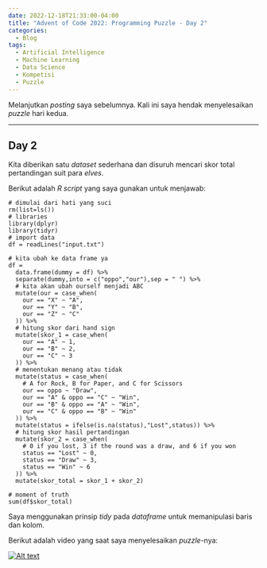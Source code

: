 ```yaml
---
date: 2022-12-18T21:33:00-04:00
title: "Advent of Code 2022: Programming Puzzle - Day 2"
categories:
  - Blog
tags:
  - Artificial Intelligence
  - Machine Learning
  - Data Science
  - Kompetisi
  - Puzzle
---
```


Melanjutkan _posting_ saya sebelumnya. Kali ini saya hendak menyelesaikan _puzzle_ hari kedua.

---

## Day 2

Kita diberikan satu _dataset_ sederhana dan disuruh mencari skor total pertandingan suit para _elves_.

Berikut adalah _R script_ yang saya gunakan untuk menjawab:

```
# dimulai dari hati yang suci
rm(list=ls())
# libraries
library(dplyr)
library(tidyr)
# import data
df = readLines("input.txt")

# kita ubah ke data frame ya
df = 
  data.frame(dummy = df) %>%
  separate(dummy,into = c("oppo","our"),sep = " ") %>%
  # kita akan ubah ourself menjadi ABC
  mutate(our = case_when(
    our == "X" ~ "A",
    our == "Y" ~ "B",
    our == "Z" ~ "C"
  )) %>%
  # hitung skor dari hand sign
  mutate(skor_1 = case_when(
    our == "A" ~ 1,
    our == "B" ~ 2,
    our == "C" ~ 3
  )) %>%
  # menentukan menang atau tidak
  mutate(status = case_when(
    # A for Rock, B for Paper, and C for Scissors
    our == oppo ~ "Draw",
    our == "A" & oppo == "C" ~ "Win",
    our == "B" & oppo == "A" ~ "Win",
    our == "C" & oppo == "B" ~ "Win"
  )) %>%
  mutate(status = ifelse(is.na(status),"Lost",status)) %>%
  # hitung skor hasil pertandingan
  mutate(skor_2 = case_when(
    # 0 if you lost, 3 if the round was a draw, and 6 if you won
    status == "Lost" ~ 0,
    status == "Draw" ~ 3,
    status == "Win" ~ 6
  )) %>%
  mutate(skor_total = skor_1 + skor_2)

# moment of truth
sum(df$skor_total)
```

Saya menggunakan prinsip _tidy_ pada _dataframe_ untuk memanipulasi baris dan kolom.

Berikut adalah video yang saat saya menyelesaikan _puzzle_-nya:

[![Alt text](https://img.youtube.com/vi/PUic4RJB1xw/0.jpg)](https://youtu.be/PUic4RJB1xw)